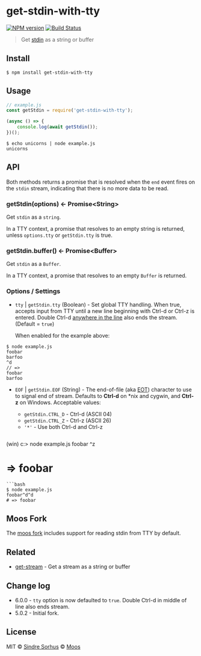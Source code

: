 # get-stdin-with-tty

[![NPM version](https://img.shields.io/npm/v/get-stdin-with-tty.svg)](https://www.npmjs.com/package/get-stdin-with-tty)
[![Build Status](https://travis-ci.org/moos/get-stdin-with-tty.svg?branch=master)](https://travis-ci.org/github/moos/get-stdin-with-tty)

> Get [stdin](https://nodejs.org/api/process.html#process_process_stdin) as a string or buffer

## Install

```
$ npm install get-stdin-with-tty
```

## Usage

```js
// example.js
const getStdin = require('get-stdin-with-tty');

(async () => {
	console.log(await getStdin());
})();
```

```
$ echo unicorns | node example.js
unicorns
```

## API

Both methods returns a promise that is resolved when the `end` event fires on the `stdin` stream, indicating that there is no more data to be read.

### getStdin(options) ← Promise&lt;String&gt;

Get `stdin` as a `string`.

In a TTY context, a promise that resolves to an empty string is returned, unless `options.tty` or `getStdin.tty` is true.

### getStdin.buffer()  ← Promise&lt;Buffer&gt;

Get `stdin` as a `Buffer`.

In a TTY context, a promise that resolves to an empty `Buffer` is returned.

### Options / Settings

- `tty` | `getStdin.tty` (Boolean) -
   Set global TTY handling.  When true, accepts input from TTY until a new line beginning with Ctrl-d or Ctrl-z is entered.  Double Ctrl-d [anywhere in the line](https://stackoverflow.com/a/21261742/302177) also ends the stream. (Default = `true`)

   When enabled for the example above:
```
$ node example.js
foobar
barfoo
^d
// =>
foobar
barfoo
```

- `EOF` | `getStdin.EOF` (String) - The end-of-file (aka [EOT](https://en.wikipedia.org/wiki/End-of-Transmission_character)) character to use to signal end of stream.  Defaults to **Ctrl-d** on \*nix and cygwin, and **Ctrl-z** on Windows.  Acceptable values:
    - `getStdin.CTRL_D` - Ctrl-d (ASCII 04)
    - `getStdin.CTRL_Z` - Ctrl-z (ASCII 26)
    - `'*'` - Use both Ctrl-d and Ctrl-z

	```shell
 (win) c:\> node example.js
 foobar
 ^z
 # => foobar
 ```
 ```bash
 $ node example.js
 foobar^d^d
 # => foobar
 ```

## Moos Fork

The [moos fork](https://github.com/moos/get-stdin) includes support for reading stdin from TTY by default.

## Related

- [get-stream](https://github.com/sindresorhus/get-stream) - Get a stream as a string or buffer

## Change log

- 6.0.0 - `tty` option is now defaulted to `true`. Double Ctrl-d in middle of line also ends stream.
- 5.0.2 - Initial fork.

## License

MIT © [Sindre Sorhus](http://sindresorhus.com)
© [Moos](http://github.com/moos)
